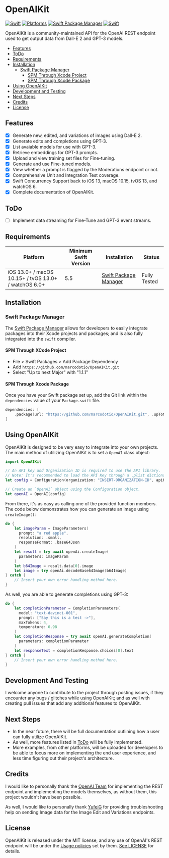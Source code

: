 # OpenAIKit

[![Swift](https://img.shields.io/badge/Swift-5.5_5.6_5.7-orange?style=flat-square)](https://img.shields.io/badge/Swift-5.5_5.6_5.7-Orange?style=flat-square)
[![Platforms](https://img.shields.io/badge/Platforms-macOS_iOS_tvOS_watchOS-green?style=flat-square)](https://img.shields.io/badge/Platforms-macOS_iOS_tvOS_watchOS-green?style=flat-square)
[![Swift Package Manager](https://img.shields.io/badge/Swift_Package_Manager-compatible-orange?style=flat-square)](https://img.shields.io/badge/Swift_Package_Manager-compatible-orange?style=flat-square)
[![Swift](https://github.com/MarcoDotIO/OpenAIKit/actions/workflows/swift.yml/badge.svg?branch=main)](https://github.com/MarcoDotIO/OpenAIKit/actions/workflows/swift.yml)

OpenAIKit is a community-maintained API for the OpenAI REST endpoint used to get output data from Dall-E 2 and GPT-3 models.

- [Features](#features)
- [ToDo](#todo)
- [Requirements](#requirements)
- [Installation](#installation)
  - [Swift Package Manager](#swift-package-manager)
    - [SPM Through Xcode Project](#spm-through-xcode-project)
    - [SPM Through Xcode Package](#spm-through-xcode-package)
- [Using OpenAIKit](#using-openaikit)
- [Development and Testing](#development-and-testing)
- [Next Steps](#next-steps)
- [Credits](#credits)
- [License](#license)

## Features

- [x] Generate new, edited, and variations of images using Dall-E 2.
- [x] Generate edits and completions using GPT-3.
- [x] List avaiable models for use with GPT-3.
- [x] Retrieve embeddings for GPT-3 prompts.
- [x] Upload and view training set files for Fine-tuning.
- [x] Generate and use Fine-tuned models.
- [x] View whether a prompt is flagged by the Moderations endpoint or not.
- [x] Comprehensive Unit and Integration Test coverage.
- [x] Swift Concurrency Support back to iOS 13, macOS 10.15, tvOS 13, and watchOS 6.
- [x] Complete documentation of OpenAIKit.

## ToDo

- [ ] Implement data streaming for Fine-Tune and GPT-3 event streams.

## Requirements

| Platform | Minimum Swift Version | Installation | Status |
| --- | --- | --- | --- |
| iOS 13.0+ / macOS 10.15+ / tvOS 13.0+ / watchOS 6.0+ | 5.5 | [Swift Package Manager](#swift-package-manager) | Fully Tested |

## Installation

### Swift Package Manager

The [Swift Package Manager](https://swift.org/package-manager/) allows for developers to easily integrate packages into their Xcode projects and packages; and is also fully integrated into the `swift` compiler.

#### SPM Through XCode Project

* File > Swift Packages > Add Package Dependency
* Add `https://github.com/marcodotio/OpenAIKit.git`
* Select "Up to next Major" with "1.1.1"

#### SPM Through Xcode Package

Once you have your Swift package set up, add the Git link within the `dependencies` value of your `Package.swift` file.

```swift
dependencies: [
    .package(url: "https://github.com/marcodotio/OpenAIKit.git", .upToNextMajor(from: "1.1.1"))
]
```

## Using OpenAIKit

OpenAIKit is designed to be very easy to integrate into your own projects. The main method of utilizing OpenAIKit is to set a `OpenAI` class object:

```swift
import OpenAIKit

// An API key and Organization ID is required to use the API library.
// Note: It's recommended to load the API Key through a .plist dictionary, rather than hard coding it in a String.
let config = Configuration(organization: "INSERT-ORGANIZATION-ID", apiKey: "INSERT-API-KEY")

// Create an `OpenAI` object using the Configuration object.
let openAI = OpenAI(config)
```

From there, it's as easy as calling one of the provided function members. The code below demonstrates how you can generate an image using `createImage()`:

```swift
do {
    let imageParam = ImageParameters(
      prompt: "a red apple", 
      resolution: .small, 
      responseFormat: .base64Json
    )
    let result = try await openAi.createImage(
      parameters: imageParam
    )
    let b64Image = result.data[0].image
    let image = try openAi.decodeBase64Image(b64Image)
} catch {
    // Insert your own error handling method here.
}
```

As well, you are able to generate completions using GPT-3:

```swift
do {
    let completionParameter = CompletionParameters(
      model: "text-davinci-001", 
      prompt: ["Say this is a test ->"], 
      maxTokens: 4, 
      temperature: 0.98
    )
    let completionResponse = try await openAI.generateCompletion(
      parameters: completionParameter
    )
    let responseText = completionResponse.choices[0].text
} catch {
    // Insert your own error handling method here.
}
```

## Development And Testing

I welcome anyone to contribute to the project through posting issues, if they encounter any bugs / glitches while using OpenAIKit; and as well with creating pull issues that add any additional features to OpenAIKit.

## Next Steps

* In the near future, there will be full documentation outlining how a user can fully utilize OpenAIKit.
* As well, more features listed in [ToDo](#todo) will be fully implemented.
* More examples, from other platforms, will be uploaded for developers to be able to focus more on implementing the end user experience, and less time figuring out their project's architecture.

## Credits

I would like to personally thank the [OpenAI Team](https://openai.com) for implementing the REST endpoint and implementing the models themselves, as without them, this project wouldn't have been possible. 

As well, I would like to personally thank [YufeiG](https://github.com/YufeiG) for providing troubleshooting help on sending Image data for the Image Edit and Variations endpoints.

## License

OpenAIKit is released under the MIT license, and any use of OpenAI's REST endpoint will be under the [Usage policies](https://beta.openai.com/docs/usage-policies) set by them. [See LICENSE](https://github.com/MarcoDotIO/OpenAIKit/blob/main/LICENSE) for details.
